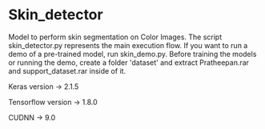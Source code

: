 # Skin_detector
Model to perform skin segmentation on Color Images. The script skin_detector.py represents the main execution flow. If you want to run a demo of a pre-trained model, run skin_demo.py. Before training the models or running the demo, create a folder 'dataset' and extract Pratheepan.rar and support_dataset.rar inside of it.

Keras version -> 2.1.5

Tensorflow version -> 1.8.0

CUDNN -> 9.0
